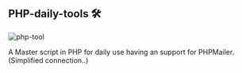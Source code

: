 ## PHP-daily-tools 🛠

![php-tool](https://i.imgur.com/LJZ1qkr.png)

A Master script in PHP for daily use having an support for PHPMailer. (Simplified connection..)
